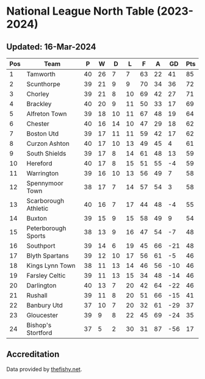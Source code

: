 # National League North Table (2023-2024)
## Updated: 16-Mar-2024

| Pos | Team | P | W | D | L | F | A | GD | Pts |
| --- | --- | --- | --- | --- | --- | --- | --- | --- | --- |
| 1 | Tamworth | 40 | 26 | 7 | 7 | 63 | 22 | 41 | 85 |
| 2 | Scunthorpe | 39 | 21 | 9 | 9 | 70 | 34 | 36 | 72 |
| 3 | Chorley | 39 | 21 | 8 | 10 | 69 | 42 | 27 | 71 |
| 4 | Brackley | 40 | 20 | 9 | 11 | 50 | 33 | 17 | 69 |
| 5 | Alfreton Town | 39 | 18 | 10 | 11 | 67 | 48 | 19 | 64 |
| 6 | Chester | 40 | 16 | 14 | 10 | 47 | 29 | 18 | 62 |
| 7 | Boston Utd | 39 | 17 | 11 | 11 | 59 | 42 | 17 | 62 |
| 8 | Curzon Ashton | 40 | 17 | 10 | 13 | 49 | 45 | 4 | 61 |
| 9 | South Shields | 39 | 17 | 8 | 14 | 61 | 48 | 13 | 59 |
| 10 | Hereford | 40 | 17 | 8 | 15 | 51 | 55 | -4 | 59 |
| 11 | Warrington | 39 | 16 | 10 | 13 | 56 | 49 | 7 | 58 |
| 12 | Spennymoor Town | 38 | 17 | 7 | 14 | 57 | 54 | 3 | 58 |
| 13 | Scarborough Athletic | 40 | 16 | 7 | 17 | 44 | 48 | -4 | 55 |
| 14 | Buxton | 39 | 15 | 9 | 15 | 58 | 49 | 9 | 54 |
| 15 | Peterborough Sports | 38 | 13 | 9 | 16 | 47 | 54 | -7 | 48 |
| 16 | Southport | 39 | 14 | 6 | 19 | 45 | 66 | -21 | 48 |
| 17 | Blyth Spartans | 39 | 12 | 10 | 17 | 56 | 61 | -5 | 46 |
| 18 | Kings Lynn Town | 38 | 11 | 13 | 14 | 46 | 56 | -10 | 46 |
| 19 | Farsley Celtic | 39 | 11 | 13 | 15 | 34 | 48 | -14 | 46 |
| 20 | Darlington | 40 | 13 | 7 | 20 | 42 | 64 | -22 | 46 |
| 21 | Rushall | 39 | 11 | 8 | 20 | 51 | 66 | -15 | 41 |
| 22 | Banbury Utd | 37 | 10 | 7 | 20 | 32 | 61 | -29 | 37 |
| 23 | Gloucester | 39 | 9 | 8 | 22 | 45 | 69 | -24 | 35 |
| 24 | Bishop's Stortford | 37 | 5 | 2 | 30 | 31 | 87 | -56 | 17 |

## Accreditation 

Data provided by [thefishy.net](https://www.thefishy.net/).